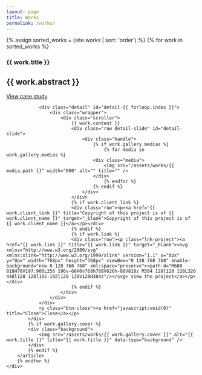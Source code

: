 ```yaml
---
layout: page
title: Works
permalink: /works/
---
```


<section class="page-view work-view" id="works-list">
	<div class="handle main">
		{% assign sorted_works = (site.works | sort: 'order') %}
		{% for work in sorted_works %}
		<article>
			<div class="content">
				<h1>{{ work.title }}</h1>
				<h2>{{ work.abstract }}</h2>
				<p class="btn"><a href="javascript:void(0)" title="View case study" data-id="{{ forloop.index }}"><em></em><em></em><span>View case study</span></a></p>

				<div class="detail" id="detail-{{ forloop.index }}">
					<div class="wrapper">
						<div class="scroller">
							{{ work.content }}
							<div class="row detail-slide" id="detail-slide">
								<div class="handle">
									{% if work.gallery.medias %}
										{% for media in work.gallery.medias %}
									<div class="media">
										<img src="/assets/works/{{ media.path }}" width="600" alt="" title="" />
									</div>
										{% endfor %}
									{% endif %}
								</div>
							</div>
							{% if work.client_link %}
							<div class="row"><p><a href="{{ work.client_link }}" title="Copyright of this project is of {{ work.client_name }}" target="_blank">Copyright of this project is of {{ work.client_name }}</a></p></div>
							{% endif %}
							{% if work.link %}
							<div class="row"><p class="lnk-project"><a href="{{ work.link }}" title="{{ work.link }}" target="_blank"><svg xmlns="http://www.w3.org/2000/svg" xmlns:xlink="http://www.w3.org/1999/xlink" version="1.1" x="0px" y="0px" width="768px" height="768px" viewBox="0 128 768 768" enable-background="new 0 128 768 768" xml:space="preserve"><path d="M680 818H78V197.906L256 196v-68H0v768h768V626h-88V818z M384 128l128 128L320 448l128 128l192-192l128 128V128H384z"/></svg> view the project</a></p></div>
							{% endif %}
						</div>
					</div>
				</div>
				<p class="btn-close"><a href="javascript:void(0)" title="Close">Close</a></p>
			</div>
			{% if work.gallery.cover %}
			<div class="background">
				<img src="/assets/works/{{ work.gallery.cover }}" alt="{{ work.title }}" title="{{ work.title }}" data-type="background" />
			</div>
			{% endif %}
		</article>
		{% endfor %}
	</div>
</section>
